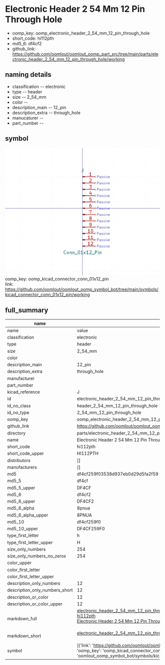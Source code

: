 # Electronic Header 2 54 Mm 12 Pin Through Hole

  
* oomp_key: oomp_electronic_header_2_54_mm_12_pin_through_hole 
* short_code: hi112pth
* md5_6: df4cf2  
* github_link: https://github.com/oomlout/oomlout_oomp_part_src/tree/main/parts/electronic_header_2_54_mm_12_pin_through_hole/working  
## naming details
* classification -- electronic
* type -- header
* size -- 2_54_mm
* color -- 
* description_main -- 12_pin
* description_extra -- through_hole
* manucaturer -- 
* part_number -- 



## symbol

![](symbol/0/working/working_600.png)  
oomp_key: oomp_kicad_connector_conn_01x12_pin  
link: https://github.com/oomlout/oomlout_oomp_symbol_bot/tree/main/symbols/kicad_connector_conn_01x12_pin/working  


## full_summary
| name | value | 
| --- | --- | 
| name | value | 
| classification | electronic | 
| type | header | 
| size | 2_54_mm | 
| color |  | 
| description_main | 12_pin | 
| description_extra | through_hole | 
| manufacturer |  | 
| part_number |  | 
| kicad_reference | J | 
| id | electronic_header_2_54_mm_12_pin_through_hole | 
| id_no_class | header_2_54_mm_12_pin_through_hole | 
| id_no_type | 2_54_mm_12_pin_through_hole | 
| oomp_key | oomp_electronic_header_2_54_mm_12_pin_through_hole | 
| github_link | https://github.com/oomlout/oomlout_oomp_part_src/tree/main/parts/electronic_header_2_54_mm_12_pin_through_hole/working | 
| directory | parts/electronic_header_2_54_mm_12_pin_through_hole | 
| name | Electronic Header 2 54 Mm 12 Pin Through Hole | 
| short_code | hi112pth | 
| short_code_upper | HI112PTH | 
| distributors | [] | 
| manufacturers | [] | 
| md5 | df4cf259f03538d937eb0d29d5fa2f59 | 
| md5_5 | df4cf | 
| md5_5_upper | DF4CF | 
| md5_6 | df4cf2 | 
| md5_6_upper | DF4CF2 | 
| md5_6_alpha | 8pnua | 
| md5_6_alpha_upper | 8PNUA | 
| md5_10 | df4cf259f0 | 
| md5_10_upper | DF4CF259F0 | 
| type_first_letter | h | 
| type_first_letter_upper | H | 
| size_only_numbers | 254 | 
| size_only_numbers_no_zeros | 254 | 
| color_upper |  | 
| color_first_letter |  | 
| color_first_letter_upper |  | 
| description_only_numbers | 12 | 
| description_only_numbers_short | 12 | 
| description_or_color | 12 | 
| description_or_color_upper | 12 | 
| markdown_full | [electronic_header_2_54_mm_12_pin_through_hole](https://github.com/oomlout/oomlout_oomp_part_src/tree/main/parts/electronic_header_2_54_mm_12_pin_through_hole/working)<br>[hi112pth](https://github.com/oomlout/oomlout_oomp_part_src/tree/main/parts/electronic_header_2_54_mm_12_pin_through_hole/working)<br>[Electronic Header 2 54 Mm 12 Pin Through Hole](https://github.com/oomlout/oomlout_oomp_part_src/tree/main/parts/electronic_header_2_54_mm_12_pin_through_hole/working)<br><br> | 
| markdown_short | [electronic_header_2_54_mm_12_pin_through_hole](https://github.com/oomlout/oomlout_oomp_part_src/tree/main/parts/electronic_header_2_54_mm_12_pin_through_hole/working)<br><br> | 
| symbol | [{'link': 'https://github.com/oomlout/oomlout_oomp_symbol_bot/tree/main/symbols/kicad_connector_conn_01x12_pin', 'oomp_key': 'oomp_kicad_connector_conn_01x12_pin', 'directory': 'oomlout_oomp_symbol_bot/symbols/kicad_connector_conn_01x12_pin//working/working.kicad_sym'}] | 

